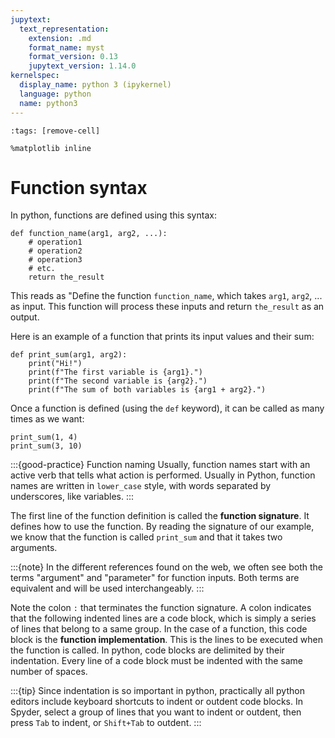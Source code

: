 ```yaml
---
jupytext:
  text_representation:
    extension: .md
    format_name: myst
    format_version: 0.13
    jupytext_version: 1.14.0
kernelspec:
  display_name: python 3 (ipykernel)
  language: python
  name: python3
---
```


```{code-cell} ipython3
:tags: [remove-cell]

%matplotlib inline
```

# Function syntax

In python, functions are defined using this syntax:

```
def function_name(arg1, arg2, ...):
    # operation1
    # operation2
    # operation3
    # etc.
    return the_result
```

This reads as "Define the function `function_name`, which takes `arg1`, `arg2`, ... as input. This function will process these inputs and return `the_result` as an output.

Here is an example of a function that prints its input values and their sum:

```{code-cell}
def print_sum(arg1, arg2):
    print("Hi!")
    print(f"The first variable is {arg1}.")
    print(f"The second variable is {arg2}.")
    print(f"The sum of both variables is {arg1 + arg2}.")
```

Once a function is defined (using the `def` keyword), it can be called as many times as we want:

```{code-cell}
print_sum(1, 4)
print_sum(3, 10)
```

:::{good-practice} Function naming
Usually, function names start with an active verb that tells what action is performed. Usually in Python, function names are written in `lower_case` style, with words separated by underscores, like variables.
:::

The first line of the function definition is called the **function signature**. It defines how to use the function. By reading the signature of our example, we know that the function is called `print_sum` and that it takes two arguments.

:::{note}
In the different references found on the web, we often see both the terms "argument" and "parameter" for function inputs. Both terms are equivalent and will be used interchangeably.
:::

Note the colon `:` that terminates the function signature. A colon indicates that the following indented lines are a code block, which is simply a series of lines that belong to a same group. In the case of a function, this code block is the **function implementation**. This is the lines to be executed when the function is called. In python, code blocks are delimited by their indentation. Every line of a code block must be indented with the same number of spaces.

:::{tip}
Since indentation is so important in python, practically all python editors include keyboard shortcuts to indent or outdent code blocks. In Spyder, select a group of lines that you want to indent or outdent, then press `Tab` to indent, or `Shift+Tab` to outdent.
:::
